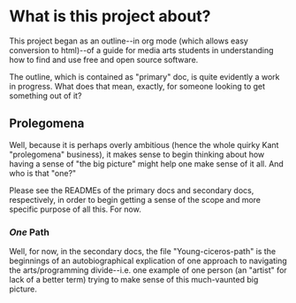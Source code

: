 # What is this project about?

This project began as an outline--in org mode (which allows easy
conversion to html)--of a guide for media arts students in
understanding how to find and use free and open source software.

The outline, which is contained as "primary" doc, is quite evidently a
work in progress. What does that mean, exactly, for someone looking to
get something out of it?

## Prolegomena

Well, because it is perhaps overly ambitious (hence the whole quirky
Kant "prolegomena" business), it makes sense to begin thinking about
how having a sense of "the big picture" might help one make sense of
it all. And who is that "one?"

Please see the READMEs of the primary docs and secondary docs,
respectively, in order to begin getting a sense of the scope and more
specific purpose of all this. For now.

### *One* Path
Well, for now, in the secondary docs, the file "Young-ciceros-path" is
the beginnings of an autobiographical explication of one approach to
navigating the arts/programming divide--i.e. one example of one person
(an "artist" for lack of a better term) trying to make sense of this
much-vaunted big picture.


